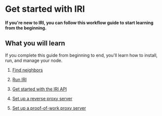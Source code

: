 # Get started with IRI

**If you're new to IRI, you can follow this workflow guide to start learning from the beginning.**

## What you will learn

If you complete this guide from beginning to end, you'll learn how to install, run, and manage your node.

1. [Find neighbors](../how-to-guides/find-neighbor-iri-nodes.md)

2. [Run IRI](../how-to-guides/install-iri.md)

3. [Get started with the IRI API](../how-to-guides/get-started-with-the-api.md)

4. [Set up a reverse proxy server](../how-to-guides/set-up-a-reverse-proxy.md)

5. [Set up a proof-of-work proxy server](../how-to-guides/install-a-pow-proxy.md)